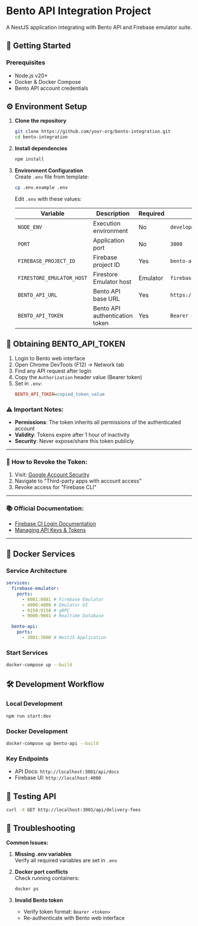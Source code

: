 # Bento API Integration Project

A NestJS application integrating with Bento API and Firebase emulator suite.

## 🚀 Getting Started

### Prerequisites

- Node.js v20+
- Docker & Docker Compose
- Bento API account credentials

## ⚙️ Environment Setup

1. **Clone the repository**

   ```bash
   git clone https://github.com/your-org/bento-integration.git
   cd bento-integration
   ```

2. **Install dependencies**

   ```bash
   npm install
   ```

3. **Environment Configuration**  
   Create `.env` file from template:

   ```bash
   cp .env.example .env
   ```

   Edit `.env` with these values:

   | Variable                  | Description                    | Required | Example                    | How to Obtain                            |
   | ------------------------- | ------------------------------ | -------- | -------------------------- | ---------------------------------------- |
   | `NODE_ENV`                | Execution environment          | No       | `development`              | -                                        |
   | `PORT`                    | Application port               | No       | `3000`                     | -                                        |
   | `FIREBASE_PROJECT_ID`     | Firebase project ID            | Yes      | `bento-api-project`        | Firebase Console                         |
   | `FIRESTORE_EMULATOR_HOST` | Firestore Emulator host        | Emulator | `firebase-emulator:8081`   | Keep default for Docker                  |
   | `BENTO_API_URL`           | Bento API base URL             | Yes      | `https://api.bento.com/v1` | Bento documentation                      |
   | `BENTO_API_TOKEN`         | Bento API authentication token | Yes      | `Bearer eyJhbGci...`       | [See below](#-obtaining-bento_api_token) |

## 🔑 Obtaining BENTO_API_TOKEN

1. Login to Bento web interface
2. Open Chrome DevTools (F12) → Network tab
3. Find any API request after login
4. Copy the `Authorization` header value (Bearer token)
5. Set in `.env`:
   ```ini
   BENTO_API_TOKEN=copied_token_value
   ```

### ⚠️ **Important Notes:**

- **Permissions**: The token inherits all permissions of the authenticated account
- **Validity**: Tokens expire after 1 hour of inactivity
- **Security**: Never expose/share this token publicly

---

### 🔄 **How to Revoke the Token:**

1. Visit: [Google Account Security](https://myaccount.google.com/security)
2. Navigate to "Third-party apps with account access"
3. Revoke access for "Firebase CLI"

---

### 📚 **Official Documentation:**

- [Firebase CI Login Documentation](https://firebase.google.com/docs/cli#cli-ci-systems)
- [Managing API Keys & Tokens](https://firebase.google.com/docs/projects/api-keys)

---

## 🐳 Docker Services

### Service Architecture

```yaml
services:
  firebase-emulator:
    ports:
      - 8081:8081 # Firebase Emulator
      - 4000:4000 # Emulator UI
      - 9150:9150 # gRPC
      - 9000:9001 # Realtime Database

  bento-api:
    ports:
      - 3001:3000 # NestJS Application
```

### Start Services

```bash
docker-compose up --build
```

## 🛠 Development Workflow

### Local Development

```bash
npm run start:dev
```

### Docker Development

```bash
docker-compose up bento-api --build
```

### Key Endpoints

- API Docs: `http://localhost:3001/api/docs`
- Firebase UI: `http://localhost:4000`

## 🧪 Testing API

```bash
curl -X GET http://localhost:3001/api/delivery-fees
```

## 🚨 Troubleshooting

**Common Issues:**

1. **Missing .env variables**  
   Verify all required variables are set in `.env`

2. **Docker port conflicts**  
   Check running containers:

   ```bash
   docker ps
   ```

3. **Invalid Bento token**
   - Verify token format: `Bearer <token>`
   - Re-authenticate with Bento web interface
